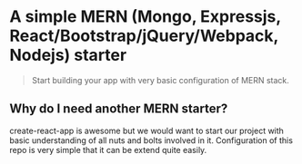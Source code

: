 # A simple MERN (Mongo, Expressjs, React/Bootstrap/jQuery/Webpack, Nodejs) starter

> Start building your app with very basic configuration of MERN stack. 

## Why do I need another MERN starter?

create-react-app is awesome but we would want to start our project with basic understanding of all nuts and bolts involved in it.
Configuration of this repo is very simple that it can be extend quite easily.
